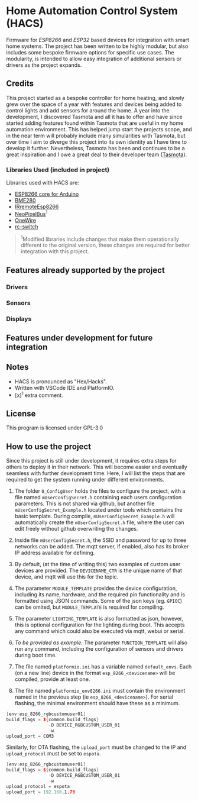 # Home Automation Control System (HACS)

Firmware for _ESP8266_ and _ESP32_ based devices for integration with smart home systems. The project has been written to be highly modular, but also includes some bespoke firmware options for specific use cases. The modularity, is intended to allow easy integration of additional sensors or drivers as the project expands. 

## Credits

This project started as a bespoke controller for home heating, and slowly grew over the space of a year with features and devices being added to control lights and add sensors for around the home. A year into the development, I discovered Tasmota and all it has to offer and have since started adding features found within Tasmota that are useful in my home automation environment. This has helped jump start the projects scope, and in the near term will probably include many simularities with Tasmota, but over time I aim to diverge this project into its own identity as I have time to develop it further. Nevertheless, Tasmota has been and continues to be a great inspiration and I owe a great deal to their developer team ([Tasmota](https://github.com/arendst/Tasmota/releases/latest)).

### Libraries Used (included in project)
Libraries used with HACS are:
- [ESP8266 core for Arduino](https://github.com/esp8266/Arduino)
- [BME280]()
- [IRremoteEsp8266](https://github.com/markszabo/IRremoteESP8266)
- [NeoPixelBus](https://github.com/Makuna/NeoPixelBus)<sup>1</sup>
- [OneWire](https://github.com/PaulStoffregen/OneWire)
- [rc-switch](https://github.com/sui77/rc-switch)

><sup>1</sup>Modified libraries include changes that make them operationally different to the original version, these changes are required for better integration with this project.

## Features already supported by the project

### Drivers

### Sensors

### Displays

## Features under development for future integration

## Notes
- HACS is pronounced as "Hex/Hacks".
- Written with VSCode IDE and PlatformIO.
- [x]<sup>1</sup> extra comment.

## License

This program is licensed under GPL-3.0


## How to use the project
Since this project is still under development, it requires extra steps for others to deploy it in their network. This will become easier and eventually seamless with further development time. Here, I will list the steps that are required to get the system running under different environments. 

1) The folder ```0_ConfigUser``` holds the files to configure the project, with a file named `mUserConfigSecret.h` containing each users configuration parameters. This is not shared via github, but another file `mUserConfigSecret_Example.h` located under tools which contains the basic template. During compile, `mUserConfigSecret_Example.h` will automatically create the `mUserConfigSecret.h` file, where the user can edit freely without github overwriting the changes.

2) Inside file `mUserConfigSecret.h`, the SSID and password for up to three networks can be added. The mqtt server, if enabled, also has its broker IP address available for defining.

3) By default, (at the time of writing this) two examples of custom user devices are provided. The ```DEVICENAME_CTR``` is the unique name of that device, and mqtt will use this for the topic.

4) The parameter `MODULE_TEMPLATE` provides the device configuration, including its name, hardware, and the required pin functionality and is formatted using JSON commands. Some of the json keys (eg. `GPIOC`) can be omited, but `MODULE_TEMPLATE` is required for compiling.

5) The parameter `LIGHTING_TEMPLATE` is also formatted as json, however, this is optional configuration for the lighting during boot. This accepts any command which could also be executed via mqtt, webui or serial.

6) *To be provided as example.* The parameter `FUNCTION_TEMPLATE` will also run any command, including the configuration of sensors and drivers during boot time.

7) The file named ```platformio.ini``` has a variable named `default_envs`. Each (on a new line) device in the format `esp_8266_<devicename>` will be compiled, provide at least one.

8) The file named ```platformio_env8266.ini``` must contain the environment named in the previous step (ie `esp_8266_<devicename>`). For serial flashing, the minimal environment should have these as a minimum.

```cpp
[env:esp_8266_rgbcustomuser01]
build_flags = ${common.build_flags} 
                -D DEVICE_RGBCUSTOM_USER_01
                -w
upload_port = COM3
```

Similarly, for OTA flashing, the `upload_port` must be changed to the IP and `upload_protocol` must be set to `espota`.

```cpp
[env:esp_8266_rgbcustomuser01]
build_flags = ${common.build_flags} 
                -D DEVICE_RGBCUSTOM_USER_01
                -w
upload_protocol = espota
upload_port = 192.168.1.79
```





